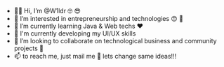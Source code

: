 - 👋🏿 Hi, I’m @W1ldr 🤓 😎
- 👀 I’m interested in entrepreneurship and technologies 😍 🥰
- 🌱 I’m currently learning Java & Web techs ❤️
- 🎈 I'm currently developing my UI/UX skills 
- 💞️ I’m looking to collaborate on technological business and community projects 🤠
- 📫 to reach me, just mail me 👋 lets change same ideas!!! 



<!---
W1ldr/W1ldr is a ✨ special ✨ repository because its `README.md` (this file) appears on your GitHub profile.
You can click the Preview link to take a look at your changes.
--->
